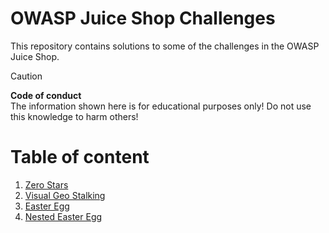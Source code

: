 # OWASP Juice Shop Challenges

This repository contains solutions to some of the challenges in the OWASP Juice Shop.


> [!CAUTION]
> 
> **Code of conduct**  
> The information shown here is for educational purposes only! Do not use this knowledge to harm others!  

# Table of content

1. [Zero Stars](./zero-stars-alternative-solution/README.md)
2. [Visual Geo Stalking](./visual-geo-stalking/README.md)
3. [Easter Egg](./easteregg/README.md)  
4. [Nested Easter Egg](./nested-easteregg/README.md)  